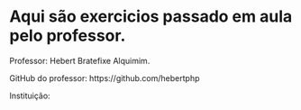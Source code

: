 # Aqui são exercicios passado em aula pelo professor.
<p> Professor: Hebert Bratefixe Alquimim. </p>
<p> GitHub do professor: https://github.com/hebertphp </p>
<p> Instituição: <br> </p>
<img alt= "" src= "https://www.uninove.br/logo-uninove.svg"> 
